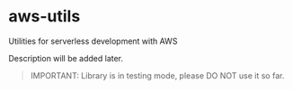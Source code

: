 # aws-utils
Utilities for serverless development with AWS

Description will be added later.

> IMPORTANT: Library is in testing mode, please DO NOT use it so far.